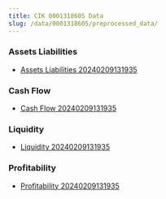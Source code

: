 ```yaml
---
title: CIK 0001318605 Data
slug: /data/0001318605/preprocessed_data/
---
```


### Assets Liabilities
- [Assets Liabilities 20240209131935](data/0001318605/preprocessed_data/Assets_Liabilities/0001318605_Assets_Liabilities_20240209131935.csv)

### Cash Flow
- [Cash Flow 20240209131935](data/0001318605/preprocessed_data/Cash_Flow/0001318605_Cash_Flow_20240209131935.csv)

### Liquidity
- [Liquidity 20240209131935](data/0001318605/preprocessed_data/Liquidity/0001318605_Liquidity_20240209131935.csv)

### Profitability
- [Profitability 20240209131935](data/0001318605/preprocessed_data/Profitability/0001318605_Profitability_20240209131935.csv)

